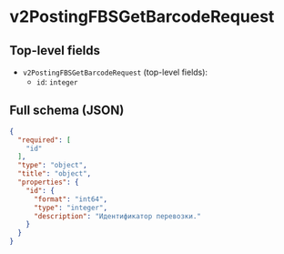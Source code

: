 # v2PostingFBSGetBarcodeRequest

## Top-level fields
- `v2PostingFBSGetBarcodeRequest` (top-level fields):
  - `id`: `integer`

## Full schema (JSON)
```json
{
  "required": [
    "id"
  ],
  "type": "object",
  "title": "object",
  "properties": {
    "id": {
      "format": "int64",
      "type": "integer",
      "description": "Идентификатор перевозки."
    }
  }
}
```
